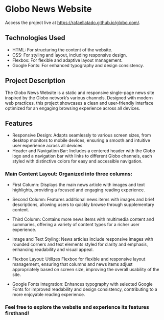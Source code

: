 # Globo News Website

Access the project live at https://rafaellatado.github.io/globo.com/.

## Technologies Used
- HTML: For structuring the content of the website.
- CSS: For styling and layout, including responsive design.
- Flexbox: For flexible and adaptive layout management.
- Google Fonts: For enhanced typography and design consistency.

## Project Description
The Globo News Website is a static and responsive single-page news site inspired by the Globo network’s various channels. Designed with modern web practices, this project showcases a clean and user-friendly interface optimized for an engaging browsing experience across all devices.

## Features
- Responsive Design: Adapts seamlessly to various screen sizes, from desktop monitors to mobile devices, ensuring a smooth and intuitive user experience across all devices.
- Header and Navigation Bar: Includes a centered header with the Globo logo and a navigation bar with links to different Globo channels, each styled with distinctive colors for easy and accessible navigation.

### Main Content Layout: Organized into three columns:
- First Column: Displays the main news article with images and text highlights, providing a focused and engaging reading experience.
- Second Column: Features additional news items with images and brief descriptions, allowing users to quickly browse through supplementary content.
- Third Column: Contains more news items with multimedia content and summaries, offering a variety of content types for a richer user experience.

- Image and Text Styling: News articles include responsive images with rounded corners and text elements styled for clarity and emphasis, enhancing readability and visual appeal.
- Flexbox Layout: Utilizes Flexbox for flexible and responsive layout management, ensuring that columns and news items adjust appropriately based on screen size, improving the overall usability of the site.
- Google Fonts Integration: Enhances typography with selected Google Fonts for improved readability and design consistency, contributing to a more enjoyable reading experience.

### Feel free to explore the website and experience its features firsthand!